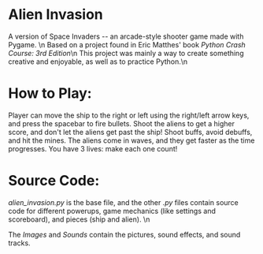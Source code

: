 # Alien Invasion 
A version of Space Invaders -- an arcade-style shooter game made with Pygame. \n
Based on a project found in Eric Matthes' book _Python Crash Course: 3rd Edition_\n
This project was mainly a way to create something creative and enjoyable, as well as to practice Python.\n

# How to Play:
Player can move the ship to the right or left using the right/left arrow keys, and press the spacebar to fire bullets. Shoot the aliens to get a higher score, and don't let the aliens get past the ship! Shoot buffs, avoid debuffs, and hit the mines. The aliens come in waves, and they get faster as the time progresses. You have 3 lives: make each one count!

# Source Code:
_alien_invasion.py_ is the base file, and the other _.py_ files contain source code for different powerups, game mechanics (like settings and scoreboard), and pieces (ship and alien). \n

The _Images_ and _Sounds_ contain the pictures, sound effects, and sound tracks. 

